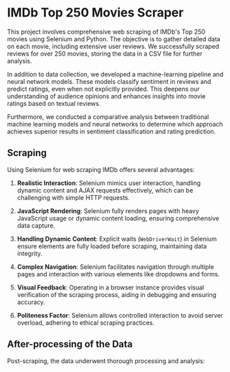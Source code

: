 # IMDb Top 250 Movies Scraper

This project involves comprehensive web scraping of IMDb's Top 250 movies using Selenium and Python. The objective is to gather detailed data on each movie, including extensive user reviews. We successfully scraped reviews for over 250 movies, storing the data in a CSV file for further analysis.

In addition to data collection, we developed a machine-learning pipeline and neural network models. These models classify sentiment in reviews and predict ratings, even when not explicitly provided. This deepens our understanding of audience opinions and enhances insights into movie ratings based on textual reviews.

Furthermore, we conducted a comparative analysis between traditional machine learning models and neural networks to determine which approach achieves superior results in sentiment classification and rating prediction.

## Scraping

Using Selenium for web scraping IMDb offers several advantages:

1. **Realistic Interaction**: Selenium mimics user interaction, handling dynamic content and AJAX requests effectively, which can be challenging with simple HTTP requests.

2. **JavaScript Rendering**: Selenium fully renders pages with heavy JavaScript usage or dynamic content loading, ensuring comprehensive data capture.

3. **Handling Dynamic Content**: Explicit waits (`WebDriverWait`) in Selenium ensure elements are fully loaded before scraping, maintaining data integrity.

4. **Complex Navigation**: Selenium facilitates navigation through multiple pages and interaction with various elements like dropdowns and forms.

5. **Visual Feedback**: Operating in a browser instance provides visual verification of the scraping process, aiding in debugging and ensuring accuracy.

6. **Politeness Factor**: Selenium allows controlled interaction to avoid server overload, adhering to ethical scraping practices.

## After-processing of the Data

Post-scraping, the data underwent thorough processing and analysis:
